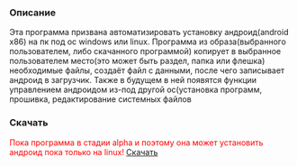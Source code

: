 ### Описание

Эта программа призвана автоматизировать установку андроид(android x86) на пк под ос windows или linux. 
Программа из образа(выбранного пользователем, либо скачанного программой) копирует в выбранное пользователем место(это может быть раздел, папка или флешка) необходимые файлы, 
создаёт файл с данными, после чего записывает андроид в загрузчик. Также в будущем в ней появятся функции управлением андроидом из-под другой ос(установка программ, прошивка, 
редактирование системных файлов

### Скачать

<font color="red">Пока программа в стадии alpha и поэтому она может установить андроид пока только на linux!</font>
[Скачать](https://github.com/YourDroid/YourDroid/releases)
